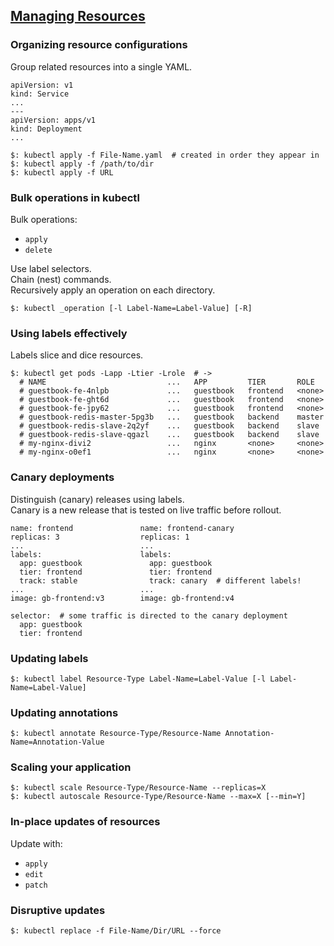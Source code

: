 ## [Managing Resources](https://kubernetes.io/docs/concepts/cluster-administration/manage-deployment/)

### Organizing resource configurations

Group related resources into a single YAML.  

```
apiVersion: v1
kind: Service
...
---
apiVersion: apps/v1
kind: Deployment
...
```

```
$: kubectl apply -f File-Name.yaml  # created in order they appear in
$: kubectl apply -f /path/to/dir
$: kubectl apply -f URL
```

### Bulk operations in kubectl

Bulk operations:
* `apply`
* `delete`

Use label selectors.  
Chain (nest) commands.  
Recursively apply an operation on each directory.  

```
$: kubectl _operation [-l Label-Name=Label-Value] [-R]
```

### Using labels effectively

Labels slice and dice resources.  

```
$: kubectl get pods -Lapp -Ltier -Lrole  # ->
  # NAME                           ...   APP         TIER       ROLE
  # guestbook-fe-4nlpb             ...   guestbook   frontend   <none>
  # guestbook-fe-ght6d             ...   guestbook   frontend   <none>
  # guestbook-fe-jpy62             ...   guestbook   frontend   <none>
  # guestbook-redis-master-5pg3b   ...   guestbook   backend    master
  # guestbook-redis-slave-2q2yf    ...   guestbook   backend    slave
  # guestbook-redis-slave-qgazl    ...   guestbook   backend    slave
  # my-nginx-divi2                 ...   nginx       <none>     <none>
  # my-nginx-o0ef1                 ...   nginx       <none>     <none>
```

### Canary deployments

Distinguish (canary) releases using labels.  
Canary is a new release that is tested on live traffic before rollout.  

```
name: frontend               name: frontend-canary
replicas: 3                  replicas: 1
...                          ...
labels:                      labels:
  app: guestbook               app: guestbook
  tier: frontend               tier: frontend
  track: stable                track: canary  # different labels!
...                          ...
image: gb-frontend:v3        image: gb-frontend:v4

selector:  # some traffic is directed to the canary deployment
  app: guestbook
  tier: frontend
```

### Updating labels

```
$: kubectl label Resource-Type Label-Name=Label-Value [-l Label-Name=Label-Value]
```

### Updating annotations

```
$: kubectl annotate Resource-Type/Resource-Name Annotation-Name=Annotation-Value
```

### Scaling your application

```
$: kubectl scale Resource-Type/Resource-Name --replicas=X
$: kubectl autoscale Resource-Type/Resource-Name --max=X [--min=Y]
```

### In-place updates of resources

Update with:
* `apply`
* `edit`
* `patch`

### Disruptive updates

```
$: kubectl replace -f File-Name/Dir/URL --force
```
